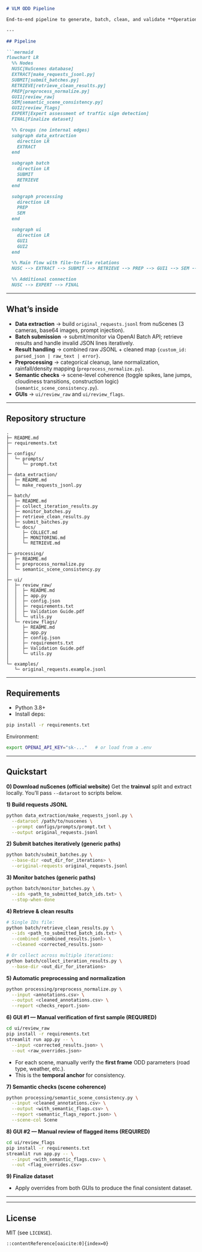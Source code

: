 ````markdown
# VLM ODD Pipeline

End-to-end pipeline to generate, batch, clean, and validate **Operational Design Domain (ODD)** annotations from nuScenes using **Vision-Language Models (VLMs)**.

---

## Pipeline

```mermaid
flowchart LR
  %% Nodes
  NUSC[NuScenes database]
  EXTRACT[make_requests_jsonl.py]
  SUBMIT[submit_batches.py]
  RETRIEVE[retrieve_clean_results.py]
  PREP[preprocess_normalize.py]
  GUI1[review_raw]
  SEM[semantic_scene_consistency.py]
  GUI2[review_flags]
  EXPERT[Expert assessment of traffic sign detection]
  FINAL[Finalize dataset]

  %% Groups (no internal edges)
  subgraph data_extraction
    direction LR
    EXTRACT
  end

  subgraph batch
    direction LR
    SUBMIT
    RETRIEVE
  end

  subgraph processing
    direction LR
    PREP
    SEM
  end

  subgraph ui
    direction LR
    GUI1
    GUI2
  end

  %% Main flow with file-to-file relations
  NUSC --> EXTRACT --> SUBMIT --> RETRIEVE --> PREP --> GUI1 --> SEM --> GUI2 --> FINAL

  %% Additional connection
  NUSC --> EXPERT --> FINAL
````
---

## What’s inside

* **Data extraction** → build `original_requests.jsonl` from nuScenes (3 cameras, base64 images, prompt injection).
* **Batch submission** → submit/monitor via OpenAI Batch API; retrieve results and handle invalid JSON lines iteratively.
* **Result handling** → combined raw JSONL + cleaned map `{custom_id: parsed_json | raw_text | error}`.
* **Preprocessing** → categorical cleanup, lane normalization, rainfall/density mapping (`preprocess_normalize.py`).
* **Semantic checks** → scene-level coherence (toggle spikes, lane jumps, cloudiness transitions, construction logic) (`semantic_scene_consistency.py`).
* **GUIs** → `ui/review_raw` and `ui/review_flags`.

---

## Repository structure

```
.
├─ README.md
├─ requirements.txt
│
├─ configs/
│  └─ prompts/
│     └─ prompt.txt
│
├─ data_extraction/
│  ├─ README.md
│  └─ make_requests_jsonl.py
│
├─ batch/
│  ├─ README.md
│  ├─ collect_iteration_results.py
│  ├─ monitor_batches.py
│  ├─ retrieve_clean_results.py
│  ├─ submit_batches.py
│  └─ docs/
│     ├─ COLLECT.md
│     ├─ MONITORING.md
│     └─ RETRIEVE.md
│
├─ processing/
│  ├─ README.md
│  ├─ preprocess_normalize.py
│  └─ semantic_scene_consistency.py
│
├─ ui/
│  ├─ review_raw/
│  │  ├─ README.md
│  │  ├─ app.py
│  │  ├─ config.json
│  │  ├─ requirements.txt
│  │  ├─ Validation Guide.pdf
│  │  └─ utils.py
│  └─ review_flags/
│     ├─ README.md
│     ├─ app.py
│     ├─ config.json
│     ├─ requirements.txt
│     ├─ Validation Guide.pdf
│     └─ utils.py
│
└─ examples/
   └─ original_requests.example.jsonl
```

---

## Requirements

* Python 3.8+
* Install deps:

```bash
pip install -r requirements.txt
```

Environment:

```bash
export OPENAI_API_KEY="sk-..."   # or load from a .env
```

---

## Quickstart

**0) Download nuScenes (official website)**
Get the **trainval** split and extract locally. You’ll pass `--dataroot` to scripts below.

**1) Build requests JSONL**

```bash
python data_extraction/make_requests_jsonl.py \
  --dataroot /path/to/nuscenes \
  --prompt configs/prompts/prompt.txt \
  --output original_requests.jsonl
```

**2) Submit batches iteratively (generic paths)**

```bash
python batch/submit_batches.py \
  --base-dir <out_dir_for_iterations> \
  --original-requests original_requests.jsonl
```

**3) Monitor batches (generic paths)**

```bash
python batch/monitor_batches.py \
  --ids <path_to_submitted_batch_ids.txt> \
  --stop-when-done
```

**4) Retrieve & clean results**

```bash
# Single IDs file:
python batch/retrieve_clean_results.py \
  --ids <path_to_submitted_batch_ids.txt> \
  --combined <combined_results.jsonl> \
  --cleaned <corrected_results.json>

# Or collect across multiple iterations:
python batch/collect_iteration_results.py \
  --base-dir <out_dir_for_iterations>
```

**5) Automatic preprocessing and normalization**

```bash
python processing/preprocess_normalize.py \
  --input <annotations.csv> \
  --output <cleaned_annotations.csv> \
  --report <checks_report.json>
```

**6) GUI #1 — Manual verification of first sample (REQUIRED)**

```bash
cd ui/review_raw
pip install -r requirements.txt
streamlit run app.py -- \
  --input <corrected_results.json> \
  --out <raw_overrides.json>
```

* For each scene, manually verify the **first frame** ODD parameters (road type, weather, etc.).
* This is the **temporal anchor** for consistency.

**7) Semantic checks (scene coherence)**

```bash
python processing/semantic_scene_consistency.py \
  --input <cleaned_annotations.csv> \
  --output <with_semantic_flags.csv> \
  --report <semantic_flags_report.json> \
  --scene-col Scene
```

**8) GUI #2 — Manual review of flagged items (REQUIRED)**

```bash
cd ui/review_flags
pip install -r requirements.txt
streamlit run app.py -- \
  --input <with_semantic_flags.csv> \
  --out <flag_overrides.csv>
```

**9) Finalize dataset**

* Apply overrides from both GUIs to produce the final consistent dataset.

---
---

## License

MIT (see `LICENSE`).

```
::contentReference[oaicite:0]{index=0}
```
